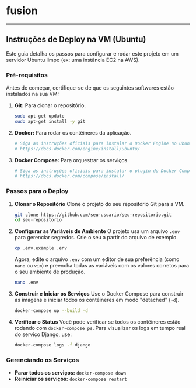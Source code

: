 # fusion

---

## Instruções de Deploy na VM (Ubuntu)

Este guia detalha os passos para configurar e rodar este projeto em um servidor Ubuntu limpo (ex: uma instância EC2 na AWS).

### Pré-requisitos

Antes de começar, certifique-se de que os seguintes softwares estão instalados na sua VM:

1.  **Git:** Para clonar o repositório.
    ```bash
    sudo apt-get update
    sudo apt-get install -y git
    ```
2.  **Docker:** Para rodar os contêineres da aplicação.
    ```bash
    # Siga as instruções oficiais para instalar o Docker Engine no Ubuntu:
    # https://docs.docker.com/engine/install/ubuntu/
    ```
3.  **Docker Compose:** Para orquestrar os serviços.
    ```bash
    # Siga as instruções oficiais para instalar o plugin do Docker Compose:
    # https://docs.docker.com/compose/install/
    ```

### Passos para o Deploy

1.  **Clonar o Repositório**
    Clone o projeto do seu repositório Git para a VM.
    ```bash
    git clone https://github.com/seu-usuario/seu-repositorio.git
    cd seu-repositorio
    ```

2.  **Configurar as Variáveis de Ambiente**
    O projeto usa um arquivo `.env` para gerenciar segredos. Crie o seu a partir do arquivo de exemplo.
    ```bash
    cp .env.example .env
    ```
    Agora, edite o arquivo `.env` com um editor de sua preferência (como `nano` ou `vim`) e preencha todas as variáveis com os valores corretos para o seu ambiente de produção.
    ```bash
    nano .env
    ```

3.  **Construir e Iniciar os Serviços**
    Use o Docker Compose para construir as imagens e iniciar todos os contêineres em modo "detached" (`-d`).
    ```bash
    docker-compose up --build -d
    ```

4.  **Verificar o Status**
    Você pode verificar se todos os contêineres estão rodando com `docker-compose ps`. Para visualizar os logs em tempo real do serviço Django, use:
    ```bash
    docker-compose logs -f django
    ```

### Gerenciando os Serviços

- **Parar todos os serviços:** `docker-compose down`
- **Reiniciar os serviços:** `docker-compose restart`
